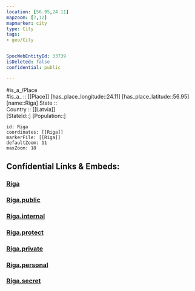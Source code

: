 ```yaml
---
location: [56.95,24.11] 
mapzoom: [7,12] 
mapmarker: city 
type: City
tags:
- geo/City


SpocWebEntityId: 33739
isDeleted: false
confidential: public

---
```

#is_a_/Place  
#is_a_ :: [[Place]] 
[has_place_longitude::24.11] 
[has_place_latitude::56.95] 
[name::Riga] 
State ::  
Country :: [[Latvia]]  
[StateId::] 
[Population::] 



```leaflet
id: Riga
coordinates: [[Riga]] 
markerFile: [[Riga]] 
defaultZoom: 11 
maxZoom: 18
```


## Confidential Links & Embeds: 

### [Riga](/_Standards/Earth/Continent/Europe/Europe~North/Latvia/Regions~Latvia/Riga/counties~Riga/Riga-county/City/Riga.md) 

### [Riga.public](/_public/Earth/Continent/Europe/Europe~North/Latvia/Regions~Latvia/Riga/counties~Riga/Riga-county/City/Riga.public.md) 

### [Riga.internal](/_internal/Earth/Continent/Europe/Europe~North/Latvia/Regions~Latvia/Riga/counties~Riga/Riga-county/City/Riga.internal.md) 

### [Riga.protect](/_protect/Earth/Continent/Europe/Europe~North/Latvia/Regions~Latvia/Riga/counties~Riga/Riga-county/City/Riga.protect.md) 

### [Riga.private](/_private/Earth/Continent/Europe/Europe~North/Latvia/Regions~Latvia/Riga/counties~Riga/Riga-county/City/Riga.private.md) 

### [Riga.personal](/_personal/Earth/Continent/Europe/Europe~North/Latvia/Regions~Latvia/Riga/counties~Riga/Riga-county/City/Riga.personal.md) 

### [Riga.secret](/_secret/Earth/Continent/Europe/Europe~North/Latvia/Regions~Latvia/Riga/counties~Riga/Riga-county/City/Riga.secret.md)

